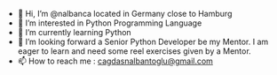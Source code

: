 - 👋 Hi, I’m @nalbanca located in Germany close to Hamburg
- 👀 I’m interested in Python Programming Language
- 🌱 I’m currently learning Python
- 💞️ I’m looking forward a Senior Python Developer be my Mentor. I am eager to learn and need some reel exercises given by a Mentor. 
- 📫 How to reach me : cagdasnalbantoglu@gmail.com

<!---
nalbanca/nalbanca is a ✨ special ✨ repository because its `README.md` (this file) appears on your GitHub profile.
You can click the Preview link to take a look at your changes.
--->
